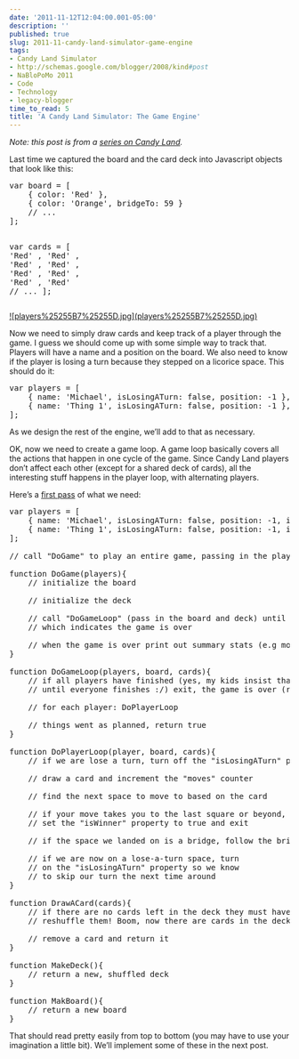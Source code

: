 ```yaml
---
date: '2011-11-12T12:04:00.001-05:00'
description: ''
published: true
slug: 2011-11-candy-land-simulator-game-engine
tags:
- Candy Land Simulator
- http://schemas.google.com/blogger/2008/kind#post
- NaBloPoMo 2011
- Code
- Technology
- legacy-blogger
time_to_read: 5
title: 'A Candy Land Simulator: The Game Engine'
---
```


<p><em>Note: this post is from a </em><a href="http://blog.wassupy.com/search/label/Candy%20Land%20Simulator"><em>series on Candy Land</em></a><em>.</em></p>
<p>Last time we captured the board and the card deck into Javascript objects that look like this:</p>  <pre class="csharpcode"><span class="kwrd">var</span> board = [
    { color: <span class="str">'Red'</span> },
    { color: <span class="str">'Orange'</span>, bridgeTo: 59 }
    <span class="rem">// ...</span>
];

<span class="kwrd">var</span> cards = [
    <span class="str">'Red'</span>   , <span class="str">'Red'</span>   , <span class="str">'Red'</span>   , <span class="str">'Red'</span>   , <span class="str">'Red'</span>   , <span class="str">'Red'</span>   , <span class="str">'Red'</span>   , <span class="str">'Red'</span>
    <span class="rem">// ...</span>
];</pre>

<p><a href="http://claimyourjourney.com/2011/08/blog-7-running-and-candy-land/">![players%25255B7%25255D.jpg](players%25255B7%25255D.jpg)</a></p>

<p>Now we need to simply draw cards and keep track of a player through the game. I guess we should come up with some simple way to track that. Players will have a name and a position on the board. We also need to know if the player is losing a turn because they stepped on a licorice space. This should do it:</p>

<pre class="csharpcode"><span class="kwrd">var</span> players = [
    { name: <span class="str">'Michael'</span>, isLosingATurn: <span class="kwrd">false</span>, position: -1 },
    { name: <span class="str">'Thing 1'</span>, isLosingATurn: <span class="kwrd">false</span>, position: -1 },
];</pre>

<p>As we design the rest of the engine, we’ll add to that as necessary.</p>

<p>OK, now we need to create a game loop. A game loop basically covers all the actions that happen in one cycle of the game. Since Candy Land players don’t affect each other (except for a shared deck of cards), all the interesting stuff happens in the player loop, with alternating players.</p>

<p>Here’s a <a href="http://jsfiddle.net/mharen/crgAX/6/">first pass</a> of what we need:</p>

<pre class="csharpcode"><span class="kwrd">var</span> players = [
    { name: <span class="str">'Michael'</span>, isLosingATurn: <span class="kwrd">false</span>, position: -1, isWinner: <span class="kwrd">false</span>, moves: 0 },
    { name: <span class="str">'Thing 1'</span>, isLosingATurn: <span class="kwrd">false</span>, position: -1, isWinner: <span class="kwrd">false</span>, moves: 0 }
];

<span class="rem">// call &quot;DoGame&quot; to play an entire game, passing in the players array</span>
          
<span class="kwrd">function</span> DoGame(players){
    <span class="rem">// initialize the board</span>
          
    <span class="rem">// initialize the deck</span>

    <span class="rem">// call &quot;DoGameLoop&quot; (pass in the board and deck) until it returns false, <br />    // which indicates the game is over</span>
    
    <span class="rem">// when the game is over print out summary stats (e.g move counts) and exit</span>
}
          
<span class="kwrd">function</span> DoGameLoop(players, board, cards){
    <span class="rem">// if all players have finished (yes, my kids insist that the game continues</span>
    <span class="rem">// until everyone finishes :/) exit, the game is over (return false)</span>
    
    <span class="rem">// for each player: DoPlayerLoop</span>
    
    <span class="rem">// things went as planned, return true</span>
}

<span class="kwrd">function</span> DoPlayerLoop(player, board, cards){
    <span class="rem">// if we are lose a turn, turn off the &quot;isLosingATurn&quot; property and we're done (exit now)</span>
    
    <span class="rem">// draw a card and increment the &quot;moves&quot; counter</span>
    
    <span class="rem">// find the next space to move to based on the card</span>
    
    <span class="rem">// if your move takes you to the last square or beyond, you win </span>
    <span class="rem">// set the &quot;isWinner&quot; property to true and exit</span>
    
    <span class="rem">// if the space we landed on is a bridge, follow the bridge</span>
    
    <span class="rem">// if we are now on a lose-a-turn space, turn <br />    // on the &quot;isLosingATurn&quot; property so we know </span>
    <span class="rem">// to skip our turn the next time around</span>
}

<span class="kwrd">function</span> DrawACard(cards){
    <span class="rem">// if there are no cards left in the deck they must have all been played so</span>
    <span class="rem">// reshuffle them! Boom, now there are cards in the deck</span>
    
    <span class="rem">// remove a card and return it</span>
}

<span class="kwrd">function</span> MakeDeck(){
    <span class="rem">// return a new, shuffled deck   </span>
}

<span class="kwrd">function</span> MakBoard(){
    <span class="rem">// return a new board</span>
}</pre>

<p>That should read pretty easily from top to bottom (you may have to use your imagination a little bit). We’ll implement some of these in the next post.</p>
